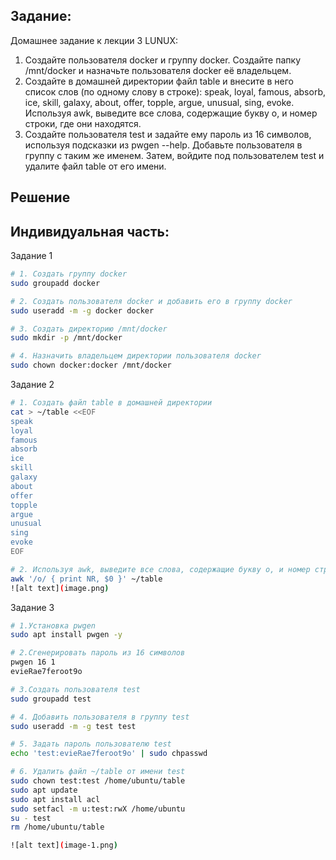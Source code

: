 ## Задание:
Домашнее задание к лекции 3 LUNUX:
1.  Создайте пользователя docker и группу docker. Создайте папку /mnt/docker и назначьте пользователя docker её владельцем.
2.  Создайте в домашней директории файл table и внесите в него список слов (по одному слову в строке): speak, loyal, famous, absorb, ice, skill, galaxy, about, offer, topple, argue, unusual, sing, evoke. Используя awk, выведите все слова, содержащие букву o, и номер строки, где они находятся.
3.  Создайте пользователя test и задайте ему пароль из 16 символов, используя подсказки из pwgen --help. Добавьте пользователя в группу с таким же именем. Затем, войдите под пользователем test и удалите файл table от его имени.

## Решение 
## Индивидуальная часть:
Задание 1
```bash
# 1. Создать группу docker
sudo groupadd docker

# 2. Создать пользователя docker и добавить его в группу docker
sudo useradd -m -g docker docker

# 3. Создать директорию /mnt/docker
sudo mkdir -p /mnt/docker

# 4. Назначить владельцем директории пользователя docker
sudo chown docker:docker /mnt/docker
```
Задание 2
```bash
# 1. Создать файл table в домашней директории
cat > ~/table <<EOF
speak
loyal
famous
absorb
ice
skill
galaxy
about
offer
topple
argue
unusual
sing
evoke
EOF

# 2. Используя awk, выведите все слова, содержащие букву o, и номер строки, где они находятся.
awk '/o/ { print NR, $0 }' ~/table
![alt text](image.png)
```
Задание 3
```bash
# 1.Установка pwgen
sudo apt install pwgen -y

# 2.Сгенерировать пароль из 16 символов
pwgen 16 1
evieRae7feroot9o

# 3.Создать пользователя test
sudo groupadd test

# 4. Добавить пользователя в группу test
sudo useradd -m -g test test

# 5. Задать пароль пользователю test
echo 'test:evieRae7feroot9o' | sudo chpasswd

# 6. Удалить файл ~/table от имени test
sudo chown test:test /home/ubuntu/table
sudo apt update
sudo apt install acl
sudo setfacl -m u:test:rwX /home/ubuntu
su - test
rm /home/ubuntu/table

![alt text](image-1.png)
```